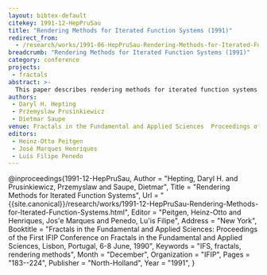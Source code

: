 ```yaml
---
layout: bibtex-default
citekey: 1991-12-HepPruSau
title: "Rendering Methods for Iterated Function Systems (1991)"
redirect_from:
  - /research/works/1991-06-HepPruSau-Rendering-Methods-for-Iterated-Function-Systems.html
breadcrumb: "Rendering Methods for Iterated Function Systems (1991)"
category: conference
projects:
 - fractals
abstract: >-
  This paper describes rendering methods for iterated function systems (IFS's). The rendering process consists of the generation of a field of data using an IFS and its visualization by means of computer graphics. Two groups of methods are presented: 1. Rendering of the attractor A of an IFS. These attracting methods may visualize the geometry and additionally the invariant measure supported by the attractor. 2. Rendering the complement of the attractor. There are three approaches, namely methods representing Euclidean distance from A; repelling methods, computing the escape time of a point from A, and methods using (electrostatic) potential functions of the attractor. The last of these methods calculates integrals with respect to the invariant measure of the attractor. An algorithm which generates an approximation of such integrals with prescribed tolerance is presented. This provides an alternative to the usual approach based on Elton's ergodic theorem and time average of trajectories generated by the ``chaos game'', where no error bound is available. Algorithms specifying the details of all methods are presented, some of them in the form of pseudocode. Examples of images obtained using these algorithms are given. The relationship to previously developed methods for visualizing Mandelbrot and Julia sets is also discussed.
authors:
 - Daryl H. Hepting
 - Przemyslaw Prusinkiewicz
 - Dietmar Saupe
venue: Fractals in the Fundamental and Applied Sciences  Proceedings of the First IFIP Conference on Fractals in the Fundamental and Applied Sciences  Lisbon  Portugal  6 8 June  1990
editors:
 - Heinz-Otto Peitgen
 - José Marques Henriques
 - Luís Filipe Penedo
---
```

@inproceedings{1991-12-HepPruSau,
	Author =  "Hepting, Daryl H. and Prusinkiewicz, Przemyslaw and Saupe, Dietmar",
	Title =  "Rendering Methods for Iterated Function Systems",
	Url = \"{{site.canonical}}/research/works/1991-12-HepPruSau-Rendering-Methods-for-Iterated-Function-Systems.html\",
	Editor =  "Peitgen, Heinz-Otto and Henriques, Jos\'e Marques and Penedo, Lu\'is Filipe",
	Address =  "New York",
	Booktitle =  "Fractals in the Fundamental and Applied Sciences: Proceedings of the First IFIP Conference on Fractals in the Fundamental and Applied Sciences, Lisbon, Portugal, 6-8 June, 1990",
	Keywords =  "IFS, fractals, rendering methods",
	Month =  "December",
	Organization =  "IFIP",
	Pages =  "183--224",
	Publisher =  "North-Holland",
	Year =  "1991",
}
